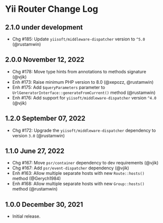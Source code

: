 # Yii Router Change Log

## 2.1.0 under development

- Chg #185: Update `yiisoft/middleware-dispatcher` version to `^5.0` (@rustamwin)

## 2.0.0 November 12, 2022

- Chg #178: Move type hints from annotations to methods signature (@vjik)
- Enh #173: Raise minimum PHP version to 8.0 (@xepozz, @rustamwin)
- Enh #175: Add `$queryParameters` parameter to `UrlGeneratorInterface::generateFromCurrent()` method (@rustamwin)
- Enh #176: Add support for `yiisoft/middleware-dispatcher` version `^4.0` (@vjik)

## 1.2.0 September 07, 2022

- Chg #172: Upgrade the `yiisoft/middleware-dispatcher` dependency to version `3.0` (@rustamwin)

## 1.1.0 June 27, 2022

- Chg #167: Move `psr/container` dependency to dev requirements (@vjik)
- Chg #167: Add `psr/event-dispatcher` dependency (@vjik)
- Enh #163: Allow multiple separate hosts with new `Route::hosts()` method (@Gerych1984)
- Enh #168: Allow multiple separate hosts with new `Group::hosts()` method (@rustamwin)

## 1.0.0 December 30, 2021

- Initial release.
